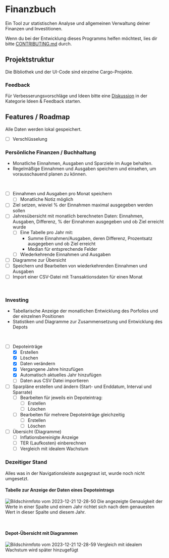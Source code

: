 # Finanzbuch
Ein Tool zur statistischen Analyse und allgemeinen Verwaltung deiner Finanzen und Investitionen.

Wenn du bei der Entwicklung dieses Programms helfen möchtest, lies dir bitte [CONTRIBUTING.md](/CONTRIBUTING.md) durch.

## Projektstruktur
Die Bibliothek und der UI-Code sind einzelne Cargo-Projekte. 


### Feedback
Für Verbesserungsvorschläge und Ideen bitte eine [Diskussion](https://github.com/robertosw/finanzbuch/discussions/categories/ideas-feedback) in der Kategorie Ideen & Feedback starten.

## Features / Roadmap
Alle Daten werden lokal gespeichert.
- [ ] Verschlüsselung

### Persönliche Finanzen / Buchhaltung

- Monatliche Einnahmen, Ausgaben und Sparziele im Auge behalten.
- Regelmäßige Einnahmen und Ausgaben speichern und einsehen, um vorausschauend planen zu können.

<br>

- [ ] Einnahmen und Ausgaben pro Monat speichern
  - [ ] Monatliche Notiz möglich
- [ ] Ziel setzen, wieviel % der Einnahmen maximal ausgegeben werden sollen
- [ ] Jahresübersicht mit monatlich berechneten Daten: Einnahmen, Ausgaben, Differenz, % der Einnahmen ausgegeben und ob Ziel erreicht wurde
  - [ ] Eine Tabelle pro Jahr mit:
    - Summe Einnahmen/Ausgaben, deren Differenz, Prozentsatz ausgegeben und ob Ziel erreicht
    - Median für entsprechende Felder
  - [ ] Wiederkehrende Einnahmen und Ausgaben
- [ ] Diagramme zur Übersicht
- [ ] Speichern und Bearbeiten von wiederkehrenden Einnahmen und Ausgaben
- [ ] Import einer CSV-Datei mit Transaktionsdaten für einen Monat

<br>

### Investing
- Tabellarische Anzeige der monatlichen Entwicklung des Porfolios und der einzelnen Positionen
- Statistiken und Diagramme zur Zusammensetzung und Entwicklung des Depots

<br>

- [ ] Depoteinträge
  - [x] Erstellen
  - [x] Löschen
  - [x] Daten verändern
  - [x] Vergangene Jahre hinzufügen
  - [x] Automatisch aktuelles Jahr hinzufügen
  - [ ] Daten aus CSV Datei importieren
- [ ] Sparpläne erstellen und ändern (Start- und Enddatum, Interval und Sparrate)
  - [ ] Bearbeiten für jeweils ein Depoteintrag:
    - [ ] Erstellen
    - [ ] Löschen
  - [ ] Bearbeiten für mehrere Depoteinträge gleichzeitig
    - [ ] Erstellen
    - [ ] Löschen
- [ ] Übersicht (Diagramme)
  - [ ] Inflationsbereinigte Anzeige
  - [ ] TER (Laufkosten) einberechnen
  - [ ] Vergleich mit idealem Wachstum

### Dezeitiger Stand
Alles was in der Navigationsleiste ausgegraut ist, wurde noch nicht umgesetzt.

#### Tabelle zur Anzeige der Daten eines Depoteintrags
![Bildschirmfoto vom 2023-12-21 12-28-50](https://github.com/robertosw/finanzbuch/assets/47303535/5344f357-347f-49f6-a6da-dd83566624f0)
Die angezeigte Genauigkeit der Werte in einer Spalte und einem Jahr richtet sich nach dem genauesten Wert in dieser Spalte und diesem Jahr.

<br>

#### Depot-Übersicht mit Diagrammen
![Bildschirmfoto vom 2023-12-21 12-28-59](https://github.com/robertosw/finanzbuch/assets/47303535/95df72f1-7925-4f9c-a575-623a443d0107)
Vergleich mit idealem Wachstum wird später hinzugefügt
